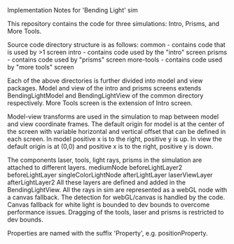 Implementation Notes for 'Bending Light' sim

This repository contains the code for three simulations: Intro, Prisms, and More Tools.

Source code directory structure is as follows:
    common - contains code that is used by >1 screen
    intro - contains code used by the "intro" screen
    prisms - contains code used by "prisms" screen
    more-tools - contains code used by "more tools" screen

Each of the above directories is further divided into model and view packages. Model and view of the intro and prisms
screens extends BendingLightModel and BendingLightView of the common directory respectively. More Tools screen is the
extension of Intro screen.

Model-view transforms are used in the simulation to map between model and view coordinate frames. The default origin
for model is at the center of the screen with variable horizontal and vertical offset that can be defined in each
screen. In model positive x is to the right, positive y is up. In view the default origin is at (0,0) and positive x
is to the right, positive y is down.

The components laser, tools, light rays, prisms in the simulation are attached to different layers.
    mediumNode
    beforeLightLayer2
    beforeLightLayer
    singleColorLightNode
    afterLightLayer
    laserViewLayer
    afterLightLayer2
All these layers are defined and added in the BendingLightView. All the rays in sim are represented as a webGL node
with a canvas fallback. The detection for webGL/canvas is handled by the code. Canvas fallback for white light is
bounded to dev bounds to overcome performance issues. Dragging of the tools, laser and prisms is restricted to dev
bounds.

Properties are named with the suffix 'Property', e.g. positionProperty.